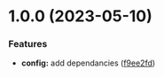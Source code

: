 # 1.0.0 (2023-05-10)


### Features

* **config:** add dependancies ([f9ee2fd](https://github.com/CyriacduChatenet/Travel-tailor/commit/f9ee2fdd7c5bf3c010fe4afa3b2b3e0c5bbe8fdb))
